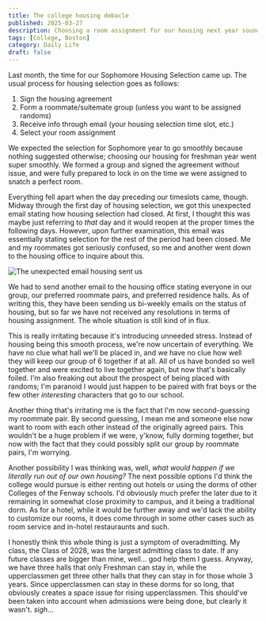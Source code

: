 ```yaml
---
title: The college housing debacle
published: 2025-03-27
description: Choosing a room assignment for our housing next year sounds like a simple task, right? Well, you'd be wrong. Our opportunity to choose was sweeped out right from under us.
tags: [College, Boston]
category: Daily Life
draft: false
---
```


Last month, the time for our Sophomore Housing Selection came up. The usual process for housing selection goes as follows:

1. Sign the housing agreement
2. Form a roommate/suitemate group (unless you want to be assigned randoms)
3. Receive info through email (your housing selection time slot, etc.)
4. Select your room assignment

We expected the selection for Sophomore year to go smoothly because nothing suggested otherwise; choosing our housing for freshman year went super smoothly. We formed a group and signed the agreement without issue, and were fully prepared to lock in on the time we were assigned to snatch a perfect room.

Everything fell apart when the day preceding our timeslots came, though. Midway through the first day of housing selection, we got this unexpected email stating how housing selection had closed. At first, I thought this was maybe just referring to *that* day and it would reopen at the proper times the following days. However, upon further examination, this email was essentially stating selection for the rest of the period had been closed. Me and my roommates got seriously confused, so me and another went down to the housing office to inquire about this.

![The unexpected email housing sent us](https://file.garden/aBTwdVWIHlo5A7o8/blog/i2r345.png)

We had to send another email to the housing office stating everyone in our group, our preferred roommate pairs, and preferred residence halls. As of writing this, they have been sending us bi-weekly emails on the status of housing, but so far we have not received any resolutions in terms of housing assignment. The whole situation is still kind of in flux.

This is really irritating because it's introducing unneeded stress. Instead of housing being this smooth process, we're now uncertain of everything. We have no clue what hall we'll be placed in, and we have no clue how well they will keep our group of 6 together if at all. All of us have bonded so well together and were excited to live together again, but now that's basically foiled. I'm also freaking out about the prospect of being placed with randoms; I'm paranoid I would just happen to be paired with frat boys or the few other *interesting* characters that go to our school.

Another thing that's irritating me is the fact that I'm now second-guessing my roommate pair. By second guessing, I mean me and someone else now want to room with each other instead of the originally agreed pairs. This wouldn't be a huge problem if we were, y'know, fully dorming together, but now with the fact that they could possibly split our group by roommate pairs, I'm worrying.

Another possibility I was thinking was, well, *what would happen if we literally run out of our own housing?* The next possible options I'd think the college would pursue is either renting out hotels or using the dorms of other Colleges of the Fenway schools. I'd obviously much prefer the later due to it remaining in somewhat close proximity to campus, and it being a traditional dorm. As for a hotel, while it would be further away and we'd lack the ability to customize our rooms, it does come through in some other cases such as room service and in-hotel restauraunts and such.

I honestly think this whole thing is just a symptom of overadmitting. My class, the Class of 2028, was the largest admitting class to date. If any future classes are bigger than mine, well... god help them I guess. Anyway, we have three halls that only Freshman can stay in, while the upperclassmen get three other halls that they can stay in for those whole 3 years. Since upperclassmen can stay in these dorms for so long, that obviously creates a space issue for rising upperclassmen. This should've been taken into account when admissions were being done, but clearly it wasn't. *sigh*...